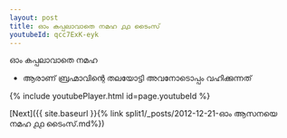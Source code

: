 ```yaml
---
layout: post
title: ഓം കപ്പലാവാതെ നമഹ ൧൧ ടൈംസ്
youtubeId: qcc7ExK-eyk
---
```

 
 
 ഓം കപ്പലാവാതെ നമഹ 
 
 -  ആരാണ് ബ്രഹ്മാവിന്റെ തലയോട്ടി അവനോടൊപ്പം വഹിക്കുന്നത് 
 
  
 
  
 
 
 
 
 
 


{% include youtubePlayer.html id=page.youtubeId %}
 
[Next]({{ site.baseurl }}{% link  split1/_posts/2012-12-21-ഓം ആസനയെ നമഹ ൧൧ ടൈംസ്.md%})
 
